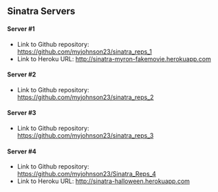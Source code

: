 ## Sinatra Servers

#### Server #1
- Link to Github repository: https://github.com/myjohnson23/sinatra_reps_1
- Link to Heroku URL: http://sinatra-myron-fakemovie.herokuapp.com

#### Server #2
- Link to Github repository: https://github.com/myjohnson23/sinatra_reps_2

#### Server #3
- Link to Github repository: https://github.com/myjohnson23/sinatra_reps_3

#### Server #4
- Link to Github repository: https://github.com/myjohnson23/Sinatra_Reps_4
- Link to Heroku URL:  http://sinatra-halloween.herokuapp.com

